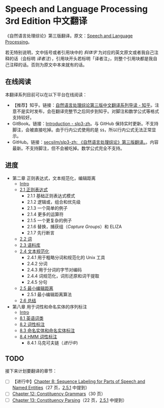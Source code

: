 # Speech and Language Processing 3rd Edition 中文翻译

《自然语言处理综论》第三版翻译。原文：[Speech and Language Processing](https://web.stanford.edu/~jurafsky/slp3/)。

若无特别说明，文中括号或者引用块中的 *斜体字* 为对应的英文原文或者我自己注释的话（会标明 *译者注*），引用块开头若标明「译者注」，则整个引用块都是我自己注释的话。否则为原文中本来就有的话。

## 在线阅读

本翻译系列目前可以在以下平台在线阅读：

- 【推荐】知乎。链接：[自然语言处理综论第三版中文翻译系列导读 - 知乎](https://zhuanlan.zhihu.com/p/365853153)。注意不是实时发布，会在翻译完整节之后同步到知乎。对脚注和数学公式等格式支持较好。
- GitBook。链接：[Introduction - slp3-zh](https://secsilm.gitbook.io/slp3-zh/)。与 GitHub 保持实时更新。不支持脚注，会被直接吃掉。由于行内公式使用的是 `$$`，所以行内公式无法正常显示。
- GitHub。链接：[secsilm/slp3-zh: 《自然语言处理综论》第三版翻译。](https://github.com/secsilm/slp3-zh)。内容最新。不支持脚注，但不会被吃掉。数学公式完全不支持。

## 进度

- 第二章 正则表达式，文本规范化，编辑距离
  - [Intro](chapter2/intro.md)
  - [2.1 正则表达式](chapter2/2.1_Regular-Expressions.md)
    - 2.1.1 基础正则表达式模式
    - 2.1.2 逻辑或，组合和优先级
    - 2.1.3 一个简单的例子
    - 2.1.4 更多的运算符
    - 2.1.5 一个更复杂的例子
    - 2.1.6 替换，捕获组（*Capture Groups*）和 ELIZA
    - 2.1.7 先行断言
  - [2.2 词](chapter2/2.2_Words.md)
  - [2.3 语料库](chapter2/2.3_Corpora.md)
  - [2.4 文本规范化](chapter2/2.4_Text-Normalization.md)
    - 2.4.1 用于粗略分词和规范化的 Unix 工具
    - 2.4.2 分词
    - 2.4.3 用于分词的字节对编码
    - 2.4.4 词规范化，词形还原和词干提取
    - 2.4.5 分句
  - [2.5 最小编辑距离](chapter2/2.5_Minimum-Edit-Distance.md)
    - 2.5.1 最小编辑距离算法
  - [2.6 总结](chapter2/2.6_Summary.md)
- 第八章 用于词性和命名实体的序列标注
  - [Intro](chapter8/intro.md)
  - [8.1 英语词类](chapter8/8.1_Mostly-English-Word-Classes.md)
  - [8.2 词性标注](chapter8/8.2_Part-of-Speech-Tagging.md)
  - [8.3 命名实体和命名实体标注](chapter8/8.3_Named-Entities-and-Named-Entity-Tagging.md)
  - [8.4 HMM 词性标注](chapter8/8.4_HMM-Part-of-Speech-Tagging.md)
    - 8.4.1 马克可夫链（*进行中*）

## TODO

接下来计划要翻译的章节：

- [ ] 【进行中】[Chapter 8: Sequence Labeling for Parts of Speech and Named Entities](https://web.stanford.edu/~jurafsky/slp3/8.pdf)（27 页，[2.5.1](chapter2/2.5_Minimum-Edit-Distance.md) 中提到）
- [ ] [Chapter 12: Constituency Grammars](https://web.stanford.edu/~jurafsky/slp3/12.pdf)（30 页）
- [ ] [Chapter 13: Constituency Parsing](https://web.stanford.edu/~jurafsky/slp3/13.pdf)（22 页，[2.5.1](chapter2/2.5_Minimum-Edit-Distance.md) 中提到）
